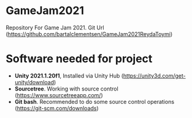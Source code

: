 # GameJam2021
Repository For Game Jam 2021. Git Url (https://github.com/bartalclementsen/GameJam2021ReydaToymi)

# Software needed for project
- **Unity 2021.1.20f1**, Installed via Unity Hub (https://unity3d.com/get-unity/download)
- **Sourcetree**. Working with source control (https://www.sourcetreeapp.com/)
- **Git bash**. Recommended to do some source control operations (https://git-scm.com/downloads)
